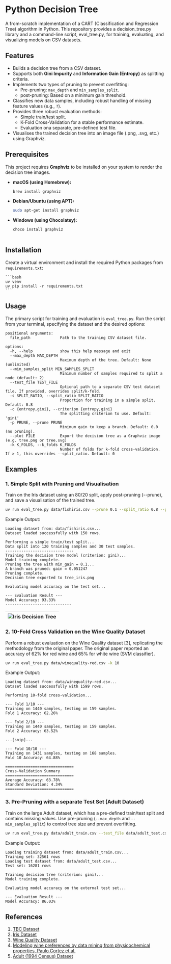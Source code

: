 # Python Decision Tree

A from-scratch implementation of a CART (Classification and Regression Tree) algorithm in Python. This repository provides a decision_tree.py library and a command-line script, eval_tree.py, for training, evaluating, and visualizing models on CSV datasets.

## Features

* Builds a decision tree from a CSV dataset.
* Supports both **Gini Impurity** and **Information Gain (Entropy)** as splitting criteria.
* Implements two types of pruning to prevent overfitting:
  * Pre-pruning: `max_depth` and `min_samples_split`.
  * post-pruning: Based on a minimum gain threshold.
* Classifies new data samples, including robust handling of missing feature values (e.g., `?`).
* Provides three robust evaluation methods:
  * Simple train/test split.
  * K-Fold Cross-Validation for a stable performance estimate.
  * Evaluation ona separate, pre-defined test file.
* Visualises the trained decision tree into an image file (.png, .svg, etc.) using Graphviz.


## Prerequisites

This project requires **Graphviz** to be installed on your system to render the decision tree images.

-   **macOS (using Homebrew):**
    ```bash
    brew install graphviz
    ```
-   **Debian/Ubuntu (using APT):**
    ```bash
    sudo apt-get install graphviz
    ```
-   **Windows (using Chocolatey):**
    ```bash
    choco install graphviz
   

## Installation

Create a virtual environment and install the required Python packages from `requirements.txt`:

    ```bash
    uv venv
    uv pip install -r requirements.txt
    ```

## Usage

The primary script for training and evaluation is ```eval_tree.py```.
Run the script from your terminal, specifying the dataset and the desired options:

``` text
positional arguments:
  file_path             Path to the training CSV dataset file.

options:
  -h, --help            show this help message and exit
  --max_depth MAX_DEPTH
                        Maximum depth of the tree. Default: None (unlimited)
  --min_samples_split MIN_SAMPLES_SPLIT
                        Minimum number of samples required to split a node (default: 2)
  --test_file TEST_FILE
                        Optional path to a separate CSV test dataset file. If provided, overrides split/k-fold.
  -s SPLIT_RATIO, --split_ratio SPLIT_RATIO
                        Proportion for training in a simple split. Default: 0.8
  -c {entropy,gini}, --criterion {entropy,gini}
                        The splitting criterion to use. Default: 'gini'
  -p PRUNE, --prune PRUNE
                        Minimum gain to keep a branch. Default: 0.0 (no pruning).
  --plot FILE           Export the decision tree as a Graphviz image (e.g. tree.png or tree.svg)
  -k K_FOLDS, --k_folds K_FOLDS
                        Number of folds for k-fold cross-validation. If > 1, this overrides --split_ratio. Default: 0
```

## Examples

### 1. Simple Split with Pruning and Visualisation

Train on the Iris dataset using an 80/20 split, apply post-pruning (--prune), and save a visualisation of the
trained tree.

``` bash
uv run eval_tree.py data/fishiris.csv --prune 0.1 --split_ratio 0.8 --plot tree_iris.png
```
Example Output:
```text
Loading dataset from: data/fishiris.csv...
Dataset loaded successfully with 150 rows.

Performing a simple train/test split...
Data split into 120 training samples and 30 test samples.
------------------------------
Training the decision tree model (criterion: gini)...
Model training complete.
Pruning the tree with min_gain = 0.1...
A branch was pruned: gain = 0.051247
Pruning complete.
Decision tree exported to tree_iris.png

Evaluating model accuracy on the test set...

--- Evaluation Result ---
Model Accuracy: 93.33%
-----------------------------
```

| ![Iris Decision Tree](assets/tree_iris.png) |
| --- |

### 2. 10-Fold Cross Validation on the Wine Quality Dataset

Perform a robust evaluation on the Wine Quality dataset [3], replicating the methodology from the original paper.
The original paper reported an accuracy of 62% for red wine and 65% for white wine (SVM classifier).

``` bash
uv run eval_tree.py data/winequality-red.csv -k 10
```

Example Output:
```
Loading dataset from: data/winequality-red.csv...
Dataset loaded successfully with 1599 rows.

Performing 10-fold cross-validation...

--- Fold 1/10 ---
Training on 1440 samples, testing on 159 samples.
Fold 1 Accuracy: 62.26%

--- Fold 2/10 ---
Training on 1440 samples, testing on 159 samples.
Fold 2 Accuracy: 63.52%

...[snip]...

--- Fold 10/10 ---
Training on 1431 samples, testing on 168 samples.
Fold 10 Accuracy: 64.88%

==============================
Cross-Validation Summary
==============================
Average Accuracy: 63.78%
Standard Deviation: 4.34%
==============================
```

### 3. Pre-Pruning with a separate Test Set (Adult Dataset)

Train on the large Adult dataset, which has a pre-defined train/test split and contains missing values. Use
pre-pruning (`--max_depth` and `--min_samples_split`) to control tree size and prevent overfitting.

``` bash
uv run eval_tree.py data/adult_train.csv --test_file data/adult_test.csv --min_samples_split 10 --max_depth 10
```

Example Output:
```
Loading training dataset from: data/adult_train.csv...
Training set: 32561 rows
Loading test dataset from: data/adult_test.csv...
Test set: 16281 rows

Training decision tree (criterion: gini)...
Model training complete.

Evaluating model accuracy on the external test set...

--- Evaluation Result ---
Model Accuracy: 86.03%
```

## References

1. [TBC Dataset](https://www.kaggle.com/datasets/tawsifurrahman/tuberculosis-tb-chest-xray-dataset)
2. [Iris Dataset](https://archive.ics.uci.edu/dataset/53/iris)
3. [Wine Quality Dataset](https://archive.ics.uci.edu/dataset/186/wine+quality)
4. [Modeling wine preferences by data mining from physicochemical properties, Paulo Cortez et al.](https://repositorium.sdum.uminho.pt/bitstream/1822/10029/1/wine5.pdf)
5. [Adult (1994 Census) Dataset](https://archive.ics.uci.edu/dataset/2/adult)

